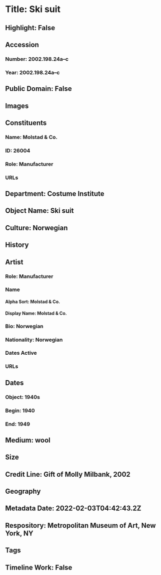 # Title: Ski suit
## Highlight: False
## Accession
### Number: 2002.198.24a–c
### Year: 2002.198.24a–c
## Public Domain: False
## Images
## Constituents
### Name: Molstad &amp; Co.
### ID: 26004
### Role: Manufacturer
### URLs
## Department: Costume Institute
## Object Name: Ski suit
## Culture: Norwegian
## History
## Artist
### Role: Manufacturer
### Name
#### Alpha Sort: Molstad & Co.
#### Display Name: Molstad & Co.
### Bio: Norwegian
### Nationality: Norwegian
### Dates Active
### URLs
## Dates
### Object: 1940s
### Begin: 1940
### End: 1949
## Medium: wool
## Size
## Credit Line: Gift of Molly Milbank, 2002
## Geography
## Metadata Date: 2022-02-03T04:42:43.2Z
## Respository: Metropolitan Museum of Art, New York, NY
## Tags
## Timeline Work: False